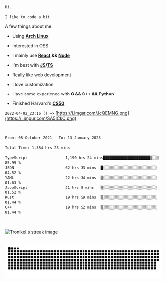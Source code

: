 ```
Hi.

I like to code a bit
```

A few things about me:

-   Using **[Arch Linux](https://archlinux.org/)**

-   Interested in OSS

-   I mainly use **[React](https://reactjs.org/) && [Node](https://nodejs.org/en/)**

-   I'm best with **[JS](https://www.javascript.com/)/[TS](https://www.typescriptlang.org/)**

-   Really like web development

-   I love customization

-   Have some experience with **C && C++ && Python**

-   Finished Harvard's **[CS50](https://cs50.harvard.edu)**

`2022-04-02_23:16 () =>` [https://i.imgur.com/JcQEMNG.png](https://i.imgur.com/SA5ICkC.png)

<br>

<!--START_SECTION:waka-->

```text
From: 08 October 2021 - To: 13 January 2023

Total Time: 1,384 hrs 23 mins

TypeScript                 1,190 hrs 24 mins█████████████████████▒░░░   85.99 %
JSON                       62 hrs 33 mins  █░░░░░░░░░░░░░░░░░░░░░░░░   04.52 %
YAML                       22 hrs 34 mins  ▒░░░░░░░░░░░░░░░░░░░░░░░░   01.63 %
JavaScript                 21 hrs 5 mins   ▒░░░░░░░░░░░░░░░░░░░░░░░░   01.52 %
Rust                       19 hrs 59 mins  ▒░░░░░░░░░░░░░░░░░░░░░░░░   01.44 %
C++                        19 hrs 52 mins  ▒░░░░░░░░░░░░░░░░░░░░░░░░   01.44 %
```

<!--END_SECTION:waka-->

<br>

<p><img align="center" src="https://github-readme-streak-stats.herokuapp.com/?user=Tronikelis&theme=dark" alt="Tronikel's streak image" /></p>

<br>

<img title="" src="https://raw.githubusercontent.com/Tronikelis/Tronikelis/output/github-contribution-grid-snake.svg" alt="very cool snake thingey" data-align="left">
